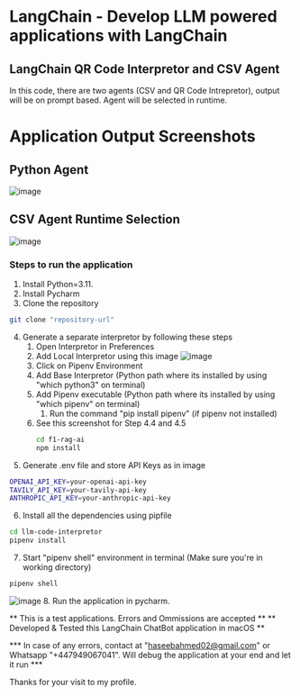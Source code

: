 # LangChain - Develop LLM powered applications with LangChain
## LangChain QR Code Interpretor and CSV Agent
In this code, there are two agents (CSV and QR Code Intrepretor), output will be on prompt based. Agent will be selected in runtime.

# Application Output Screenshots
## Python Agent
![image](https://github.com/user-attachments/assets/44e920d1-5a74-4325-9b0a-40ff9034ec86)

## CSV Agent Runtime Selection
![image](https://github.com/user-attachments/assets/0efc244d-affc-497e-aa5c-c2baf1f6f12b)

### Steps to run the application

1. Install Python=3.11.
2. Install Pycharm
3. Clone the repository
```bash
git clone "repository-url"
```
4. Generate a separate interpretor by following these steps
     1. Open Interpretor in Preferences
     2. Add Local Interpretor using this image ![image](https://github.com/user-attachments/assets/c65b6f06-66a0-4d12-87a8-5bbc557c7665)
     3. Click on Pipenv Environment
     4. Add Base Interpretor (Python path where its installed by using "which python3" on terminal)
     5. Add Pipenv executable (Python path where its installed by using "which pipenv" on terminal)
        1. Run the command "pip install pipenv" (if pipenv not installed)
     6. See this screenshot for Step 4.4 and 4.5
        ```bash
        cd f1-rag-ai
        npm install
        ```
5. Generate .env file and store API Keys as in image
 ```bash
OPENAI_API_KEY=your-openai-api-key
TAVILY_API_KEY=your-tavily-api-key
ANTHROPIC_API_KEY=your-anthropic-api-key
```
6. Install all the dependencies using pipfile
```bash
cd llm-code-interpretor
pipenv install
```
7. Start "pipenv shell" environment in terminal (Make sure you're in working directory)
```bash
pipenv shell
```
 ![image](https://github.com/user-attachments/assets/09759085-e140-4197-9819-af3a32168510)
8. Run the application in pycharm.

** This is a test applications. Errors and Ommissions are accepted ** 
** Developed & Tested this LangChain ChatBot application in macOS **

*** In case of any errors, contact at "haseebahmed02@gmail.com" or Whatsapp "+447949067041". Will debug the application at your end and let it run ***

Thanks for your visit to my profile.

